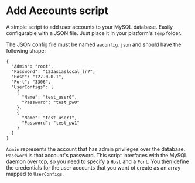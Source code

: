 # Add Accounts script

A simple script to add user accounts to your MySQL database. Easily configurable with a JSON file. Just place it in your platform's `temp` folder.

The JSON config file must be named `aaconfig.json` and should have the following shape:

```
{
  "Admin": "root",
  "Password": "123asiaslocal_lr7",
  "Host": "127.0.0.1",
  "Port": "3306",
  "UserConfigs": [
    {
      "Name": "test_user0",
      "Password": "test_pw0"
    },
    {
      "Name": "test_user1",
      "Password": "test_pw1"
    }
  ]
}
```

`Admin` represents the account that has admin privileges over the database. `Password` is that account's password. This script interfaces with the MySQL daemon over tcp, so you need to specify a `Host` and a `Port`. You then define the credentials for the user accounts that you want ot create as an array mapped to `UserConfigs`.
